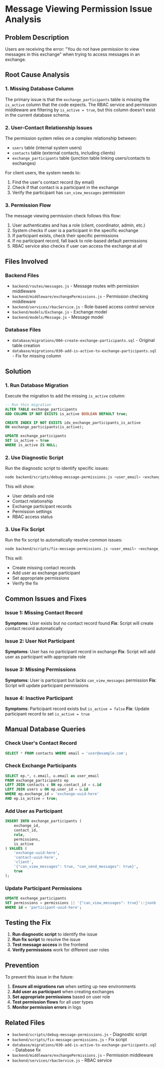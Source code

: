 # Message Viewing Permission Issue Analysis

## Problem Description
Users are receiving the error: "You do not have permission to view messages in this exchange" when trying to access messages in an exchange.

## Root Cause Analysis

### 1. Missing Database Column
The primary issue is that the `exchange_participants` table is missing the `is_active` column that the code expects. The RBAC service and permission middleware are filtering by `is_active = true`, but this column doesn't exist in the current database schema.

### 2. User-Contact Relationship Issues
The permission system relies on a complex relationship between:
- `users` table (internal system users)
- `contacts` table (external contacts, including clients)
- `exchange_participants` table (junction table linking users/contacts to exchanges)

For client users, the system needs to:
1. Find the user's contact record (by email)
2. Check if that contact is a participant in the exchange
3. Verify the participant has `can_view_messages` permission

### 3. Permission Flow
The message viewing permission check follows this flow:
1. User authenticates and has a role (client, coordinator, admin, etc.)
2. System checks if user is a participant in the specific exchange
3. If participant exists, check their specific permissions
4. If no participant record, fall back to role-based default permissions
5. RBAC service also checks if user can access the exchange at all

## Files Involved

### Backend Files
- `backend/routes/messages.js` - Message routes with permission middleware
- `backend/middleware/exchangePermissions.js` - Permission checking middleware
- `backend/services/rbacService.js` - Role-based access control service
- `backend/models/Exchange.js` - Exchange model
- `backend/models/Message.js` - Message model

### Database Files
- `database/migrations/004-create-exchange-participants.sql` - Original table creation
- `database/migrations/030-add-is-active-to-exchange-participants.sql` - Fix for missing column

## Solution

### 1. Run Database Migration
Execute the migration to add the missing `is_active` column:

```sql
-- Run this migration
ALTER TABLE exchange_participants 
ADD COLUMN IF NOT EXISTS is_active BOOLEAN DEFAULT true;

CREATE INDEX IF NOT EXISTS idx_exchange_participants_is_active 
ON exchange_participants(is_active);

UPDATE exchange_participants 
SET is_active = true 
WHERE is_active IS NULL;
```

### 2. Use Diagnostic Script
Run the diagnostic script to identify specific issues:

```bash
node backend/scripts/debug-message-permissions.js <user_email> <exchange_id>
```

This will show:
- User details and role
- Contact relationship
- Exchange participant records
- Permission settings
- RBAC access status

### 3. Use Fix Script
Run the fix script to automatically resolve common issues:

```bash
node backend/scripts/fix-message-permissions.js <user_email> <exchange_id>
```

This will:
- Create missing contact records
- Add user as exchange participant
- Set appropriate permissions
- Verify the fix

## Common Issues and Fixes

### Issue 1: Missing Contact Record
**Symptoms**: User exists but no contact record found
**Fix**: Script will create contact record automatically

### Issue 2: User Not Participant
**Symptoms**: User has no participant record in exchange
**Fix**: Script will add user as participant with appropriate role

### Issue 3: Missing Permissions
**Symptoms**: User is participant but lacks `can_view_messages` permission
**Fix**: Script will update participant permissions

### Issue 4: Inactive Participant
**Symptoms**: Participant record exists but `is_active = false`
**Fix**: Update participant record to set `is_active = true`

## Manual Database Queries

### Check User's Contact Record
```sql
SELECT * FROM contacts WHERE email = 'user@example.com';
```

### Check Exchange Participants
```sql
SELECT ep.*, c.email, u.email as user_email
FROM exchange_participants ep
LEFT JOIN contacts c ON ep.contact_id = c.id
LEFT JOIN users u ON ep.user_id = u.id
WHERE ep.exchange_id = 'exchange-uuid-here'
AND ep.is_active = true;
```

### Add User as Participant
```sql
INSERT INTO exchange_participants (
    exchange_id, 
    contact_id, 
    role, 
    permissions, 
    is_active
) VALUES (
    'exchange-uuid-here',
    'contact-uuid-here',
    'client',
    '{"can_view_messages": true, "can_send_messages": true}',
    true
);
```

### Update Participant Permissions
```sql
UPDATE exchange_participants 
SET permissions = permissions || '{"can_view_messages": true}'::jsonb
WHERE id = 'participant-uuid-here';
```

## Testing the Fix

1. **Run diagnostic script** to identify the issue
2. **Run fix script** to resolve the issue
3. **Test message access** in the frontend
4. **Verify permissions** work for different user roles

## Prevention

To prevent this issue in the future:

1. **Ensure all migrations run** when setting up new environments
2. **Add user as participant** when creating exchanges
3. **Set appropriate permissions** based on user role
4. **Test permission flows** for all user types
5. **Monitor permission errors** in logs

## Related Files

- `backend/scripts/debug-message-permissions.js` - Diagnostic script
- `backend/scripts/fix-message-permissions.js` - Fix script
- `database/migrations/030-add-is-active-to-exchange-participants.sql` - Database fix
- `backend/middleware/exchangePermissions.js` - Permission middleware
- `backend/services/rbacService.js` - RBAC service


